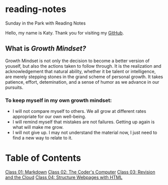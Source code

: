 # reading-notes
Sunday in the Park with Reading Notes

Hello, my name is Katy. Thank you for visiting my [GitHub](https://github.com/KatyRoffe). 

## What is *Growth Mindset?*
Growth Mindset is not only the decision to become a better version of youself, but also the actions taken to follow through. It is the realization and acknowledgement that natural ability, whether it be talent or intelligence, are merely stepping stones in the grand scheme of personal growth. It takes patience, effort, detemination, and a sense of humor as we advance in our pursuits. 

### To keep myself in my own growth mindset:
* I will not compare myself to others. We all grow at different rates appropriate for our own well-being. 
* I will remind myself that mistakes are not failures. Getting up again is what will make me grow. 
* I will not give up. I may not understand the material now, I just need to find a new way to relate to it. 

# Table of Contents
[Class 01: Markdown](https://katyroffe.github.io/reading-notes/markdown-notes)
[Class 02: The Coder's Computer](https://katyroffe.github.io/reading-notes/computer-notes)
[Class 03: Revision and the Cloud](https://katyroffe.github.io/reading-notes/revisions-and-cloud-notes)
[Class 04: Structure Webpages with HTML](https://katyroffe.github.io/reading-notes/html-reading-notes)